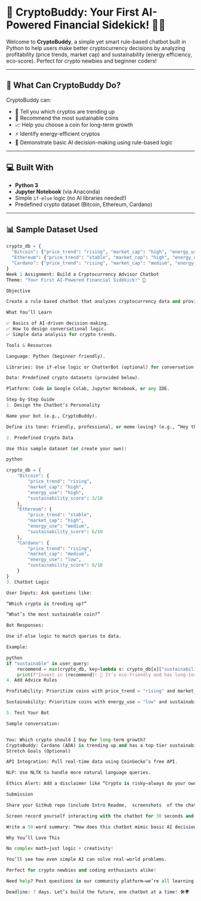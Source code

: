 # 🤖 CryptoBuddy: Your First AI-Powered Financial Sidekick! 🌱🚀

Welcome to **CryptoBuddy**, a simple yet smart rule-based chatbot built in Python to help users make better cryptocurrency decisions by analyzing profitability (price trends, market cap) and sustainability (energy efficiency, eco-score). Perfect for crypto newbies and beginner coders!

---

## 🧠 What Can CryptoBuddy Do?

CryptoBuddy can:
- 🔎 Tell you which cryptos are trending up
- 🌿 Recommend the most sustainable coins
- 📈 Help you choose a coin for long-term growth
- ⚡ Identify energy-efficient cryptos
- 🧠 Demonstrate basic AI decision-making using rule-based logic

---

## 💻 Built With

- **Python 3**
- **Jupyter Notebook** (via Anaconda)
- Simple `if-else` logic (no AI libraries needed!)
- Predefined crypto dataset (Bitcoin, Ethereum, Cardano)

---

## 📊 Sample Dataset Used

```python
crypto_db = {
  "Bitcoin": {"price_trend": "rising", "market_cap": "high", "energy_use": "high", "sustainability_score": 3/10},
  "Ethereum": {"price_trend": "stable", "market_cap": "high", "energy_use": "medium", "sustainability_score": 6/10},
  "Cardano": {"price_trend": "rising", "market_cap": "medium", "energy_use": "low", "sustainability_score": 8/10}
}
Week 1 Assignment: Build a Cryptocurrency Advisor Chatbot
Theme: "Your First AI-Powered Financial Sidekick!" 🌟

Objective

Create a rule-based chatbot that analyzes cryptocurrency data and provides investment advice based on profitability (e.g., price trends) and sustainability (e.g., energy efficiency, project viability).

What You’ll Learn

✅ Basics of AI-driven decision-making.
✅ How to design conversational logic.
✅ Simple data analysis for crypto trends.

Tools & Resources

Language: Python (beginner-friendly).

Libraries: Use if-else logic or ChatterBot (optional) for conversation flow.

Data: Predefined crypto datasets (provided below).

Platform: Code in Google Colab, Jupyter Notebook, or any IDE.

Step-by-Step Guide
1. Design the Chatbot’s Personality

Name your bot (e.g., CryptoBuddy).

Define its tone: Friendly, professional, or meme-loving? (e.g., “Hey there! Let’s find you a green and growing crypto!”).

2. Predefined Crypto Data

Use this sample dataset (or create your own):

python

crypto_db = {  
    "Bitcoin": {  
        "price_trend": "rising",  
        "market_cap": "high",  
        "energy_use": "high",  
        "sustainability_score": 3/10  
    },  
    "Ethereum": {  
        "price_trend": "stable",  
        "market_cap": "high",  
        "energy_use": "medium",  
        "sustainability_score": 6/10  
    },  
    "Cardano": {  
        "price_trend": "rising",  
        "market_cap": "medium",  
        "energy_use": "low",  
        "sustainability_score": 8/10  
    }  
}  
3. Chatbot Logic

User Inputs: Ask questions like:

“Which crypto is trending up?”

“What’s the most sustainable coin?”

Bot Responses:

Use if-else logic to match queries to data.

Example:

python
if "sustainable" in user_query:  
    recommend = max(crypto_db, key=lambda x: crypto_db[x]["sustainability_score"])  
    print(f"Invest in {recommend}! 🌱 It’s eco-friendly and has long-term potential!")  
4. Add Advice Rules

Profitability: Prioritize coins with price_trend = "rising" and market_cap = "high".

Sustainability: Prioritize coins with energy_use = "low" and sustainability_score > 7/10.

5. Test Your Bot

Sample conversation:


You: Which crypto should I buy for long-term growth?  
CryptoBuddy: Cardano (ADA) is trending up and has a top-tier sustainability score! 🚀  
Stretch Goals (Optional)

API Integration: Pull real-time data using CoinGecko’s free API.

NLP: Use NLTK to handle more natural language queries.

Ethics Alert: Add a disclaimer like “Crypto is risky—always do your own research!”

Submission

Share your GitHub repo (include Intro Readme,  screenshots  of the chatbot and .py files) to finish the assignment.

Screen record yourself interacting with the chatbot for 30 seconds and share on the PLP Academy Community on the LMS.

Write a 50-word summary: “How does this chatbot mimic basic AI decision-making?”. Share this plus a screenshot with your peer group on the Groups tab of the LMS. 

Why You’ll Love This

No complex math—just logic + creativity!

You’ll see how even simple AI can solve real-world problems.

Perfect for crypto newbies and coding enthusiasts alike!

Need help? Post questions in our community platform—we’re all learning together! 💬✨

Deadline: 7 days. Let’s build the future, one chatbot at a time! 🛠️🌍